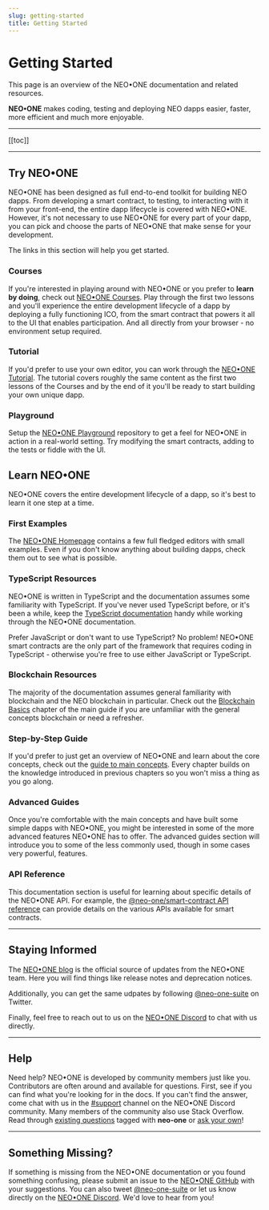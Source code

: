 ```yaml
---
slug: getting-started
title: Getting Started
---
```

# Getting Started

This page is an overview of the NEO•ONE documentation and related resources.

__NEO•ONE__ makes coding, testing and deploying NEO dapps easier, faster, more efficient and much more enjoyable.

---

[[toc]]

---

## Try NEO•ONE

NEO•ONE has been designed as full end-to-end toolkit for building NEO dapps. From developing a smart contract, to testing, to interacting with it from your front-end, the entire dapp lifecycle is covered with NEO•ONE. However, it's not necessary to use NEO•ONE for every part of your dapp, you can pick and choose the parts of NEO•ONE that make sense for your development.

The links in this section will help you get started.

### Courses

If you're interested in playing around with NEO•ONE or you prefer to __learn by doing__, check out [NEO•ONE Courses](/course). Play through the first two lessons and you'll experience the entire development lifecycle of a dapp by deploying a fully functioning ICO, from the smart contract that powers it all to the UI that enables participation. And all directly from your browser - no environment setup required.

### Tutorial

If you'd prefer to use your own editor, you can work through the [NEO•ONE Tutorial](/tutorial). The tutorial covers roughly the same content as the first two lessons of the Courses and by the end of it you'll be ready to start building your own unique dapp.

### Playground

Setup the [NEO•ONE Playground](/docs/playground) repository to get a feel for NEO•ONE in action in a real-world setting. Try modifying the smart contracts, adding to the tests or fiddle with the UI.

## Learn NEO•ONE

NEO•ONE covers the entire development lifecycle of a dapp, so it's best to learn it one step at a time.

### First Examples

The [NEO•ONE Homepage](/) contains a few full fledged editors with small examples. Even if you don't know anything about building dapps, check them out to see what is possible.

### TypeScript Resources

NEO•ONE is written in TypeScript and the documentation assumes some familiarity with TypeScript. If you've never used TypeScript before, or it's been a while, keep the [TypeScript documentation](https://www.typescriptlang.org/docs/handbook/basic-types.html) handy while working through the NEO•ONE documentation.

Prefer JavaScript or don't want to use TypeScript? No problem! NEO•ONE smart contracts are the only part of the framework that requires coding in TypeScript - otherwise you're free to use either JavaScript or TypeScript.

### Blockchain Resources

The majority of the documentation assumes general familiarity with blockchain and the NEO blockchain in particular. Check out the [Blockchain Basics](/docs/blockchain-basics) chapter of the main guide if you are unfamiliar with the general concepts blockchain or need a refresher.

### Step-by-Step Guide

If you'd prefer to just get an overview of NEO•ONE and learn about the core concepts, check out the [guide to main concepts](/docs/hello-world). Every chapter builds on the knowledge introduced in previous chapters so you won't miss a thing as you go along.

### Advanced Guides

Once you're comfortable with the main concepts and have built some simple dapps with NEO•ONE, you might be interested in some of the more advanced features NEO•ONE has to offer. The advanced guides section will introduce you to some of the less commonly used, though in some cases very powerful, features.

### API Reference

This documentation section is useful for learning about specific details of the NEO•ONE API. For example, the [@neo-one/smart-contract API reference](/docs/smart-contract) can provide details on the various APIs available for smart contracts.

---

## Staying Informed

The [NEO•ONE blog](/blog) is the official source of updates from the NEO•ONE team. Here you will find things like release notes and deprecation notices.

Additionally, you can get the same udpates by following [@neo-one-suite](https://twitter.com/neo_one_suite) on Twitter.

Finally, feel free to reach out to us on the [NEO•ONE Discord](https://discord.gg/S86PqDE) to chat with us directly.

---

## Help

Need help? NEO•ONE is developed by community members just like you. Contributors are often around and available for questions. First, see if you can find what you're looking for in the docs. If you can't find the answer, come chat with us in the [#support](https://discord.gg/S86PqDE) channel on the NEO•ONE Discord community. Many members of the community also use Stack Overflow. Read through [existing questions](https://stackoverflow.com/questions/tagged/neo-one) tagged with **neo-one** or [ask your own](https://stackoverflow.com/questions/ask)!

---

## Something Missing?

If something is missing from the NEO•ONE documentation or you found something confusing, please submit an issue to the [NEO•ONE GitHub](https://github.com/neo-one-suite/neo-one) with your suggestions. You can also tweet [@neo-one-suite](https://twitter.com/neo_one_suite) or let us know directly on the [NEO•ONE Discord](https://discord.gg/S86PqDE). We'd love to hear from you!
